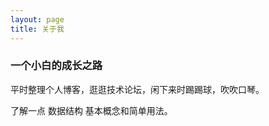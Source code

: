 ```yaml
---
layout: page
title: 关于我 
---
```


<h3> 一个小白的成长之路</h3> 

<p>
平时整理个人博客，逛逛技术论坛，闲下来时踢踢球，吹吹口琴。
<p>
了解一点 数据结构 基本概念和简单用法。

<p>

 

<p>


<p>



<p> 

<p> 

<p> 




